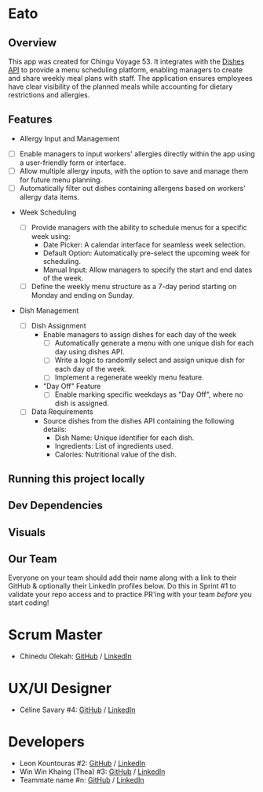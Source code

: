# Eato

## Overview
This app was created for Chingu Voyage 53. It integrates with the [Dishes API](https://menus-api.vercel.app/dishes) to provide a menu scheduling platform, enabling managers to create and share weekly meal plans with staff. The application ensures employees have clear visibility of the planned meals while accounting for dietary restrictions and allergies.

## Features

- Allergy Input and Management

 - [ ] Enable managers to input workers' allergies directly within the app using a user-friendly form or interface.
 - [ ] Allow multiple allergy inputs, with the option to save and manage them for future menu planning.
 - [ ] Automatically filter out dishes containing allergens based on workers' allergy data items.

- Week Scheduling
  - [ ] Provide managers with the ability to schedule menus for a specific week using:
    - Date Picker: A calendar interface for seamless week selection.
    - Default Option: Automatically pre-select the upcoming week for scheduling.
    - Manual Input: Allow managers to specify the start and end dates of the week.
  - [ ] Define the weekly menu structure as a 7-day period starting on Monday and ending on Sunday.

- Dish Management

  - [ ] Dish Assignment
    - Enable managers to assign dishes for each day of the week
       - [ ] Automatically generate a menu with one unique dish for each day using dishes API.
       - [ ] Write a logic to randomly select and assign unique dish for each day of the week.
       - [ ] Implement a regenerate weekly menu feature.
    - "Day Off" Feature
       - [ ] Enable marking specific weekdays as "Day Off", where no dish is assigned.
  - [ ] Data Requirements
    - Source dishes from the dishes API containing the following details:
      - Dish Name: Unique identifier for each dish.
      - Ingredients: List of ingredients used.
      - Calories: Nutritional value of the dish.

## Running this project locally

## Dev Dependencies

## Visuals

## Our Team

Everyone on your team should add their name along with a link to their GitHub
& optionally their LinkedIn profiles below. Do this in Sprint #1 to validate
your repo access and to practice PR'ing with your team _before_ you start
coding!

# Scrum Master
- Chinedu Olekah: [GitHub](https://github.com/kenako1) / [LinkedIn](www.linkedin.com/in/chinedu-olekah)

# UX/UI Designer
- Céline Savary #4: [GitHub](https://github.com/cmsavary) / [LinkedIn](https://www.linkedin.com/in/celinesavaryuxui/)

# Developers
- Leon Kountouras #2: [GitHub](https://github.com/leonalkalai) / [LinkedIn](https://www.linkedin.com/in/leon-koundouras/)
- Win Win Khaing (Thea) #3: [GitHub](https://github.com/TheaWin) / [LinkedIn](https://www.linkedin.com/in/thea-win/) 
- Teammate name #n: [GitHub](https://github.com/ghaccountname) / [LinkedIn](https://linkedin.com/in/liaccountname)
